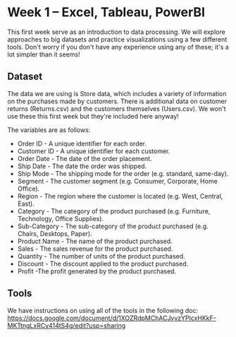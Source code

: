 # Week 1 – Excel, Tableau, PowerBI

This first week serve as an introduction to data processing. We will explore approaches to big datasets and practice visualizations using a few different tools. Don't worry if you don't have any experience using any of these; it's a lot simpler than it seems! 

## Dataset


The data we are using is Store data, which includes a variety of information on the purchases made by customers. 
There is additional data on customer returns (Returns.csv) and the customers themselves (Users.csv). We won't use these this first week but they're included here anyway!

The variables are as follows:
* Order ID - A unique identifier for each order.
* Customer ID - A unique identifier for each customer.
* Order Date - The date of the order placement.
* Ship Date - The date the order was shipped.
* Ship Mode - The shipping mode for the order (e.g. standard, same-day).
* Segment - The customer segment (e.g. Consumer, Corporate, Home Office).
* Region - The region where the customer is located (e.g. West, Central, East).
* Category - The category of the product purchased (e.g. Furniture, Technology, Office Supplies).
* Sub-Category - The sub-category of the product purchased (e.g. Chairs, Desktops, Paper).
* Product Name - The name of the product purchased.
* Sales - The sales revenue for the product purchased.
* Quantity - The number of units of the product purchased.
* Discount - The discount applied to the product purchased.
* Profit -The profit generated by the product purchased.

## Tools
We have instructions on using all of the tools in the following doc: https://docs.google.com/document/d/1XOZRdpMChACJyvzYPlcxHKkF-MKTtngLxRCy414tS4g/edit?usp=sharing
